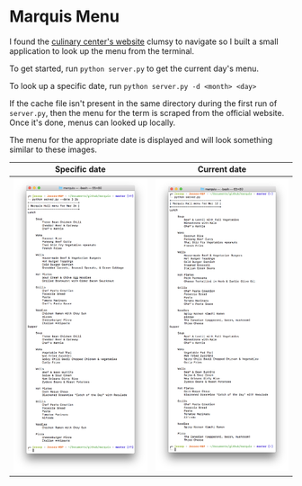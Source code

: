 # Marquis Menu

I found the [culinary center's website](http://www.usask.ca/culinaryservices/marquis-menu.php) clumsy to navigate so I built a small application to look up the menu from the terminal.

To get started, run `python server.py` to get the current day's menu.

To look up a specific date, run `python server.py -d <month> <day>`

If the cache file isn't present in the same directory during the first run of `server.py`, then the menu for the term is scraped from the official website. Once it's done, menus can looked up locally.

The menu for the appropriate date is displayed and will look something similar to these images.

| Specific date                      |  Current date                    |
| :---------------------------------:|:-------------------------------: |
| ![](/screenshots/menu_on_date.png) | ![](/screenshots/menu_today.png) |
